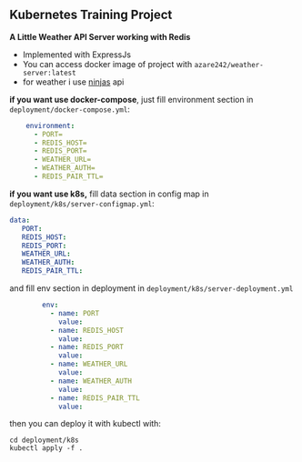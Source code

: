 ## Kubernetes Training Project

**A Little Weather API Server working with Redis**

 - Implemented with ExpressJs
 - You can access docker image of project with `azare242/weather-server:latest`
 - for weather i use [ninjas](https://api-ninjas.com/)  api

**if you want use docker-compose**, just fill environment section in `deployment/docker-compose.yml`:
```yaml
    environment:
      - PORT=
      - REDIS_HOST=
      - REDIS_PORT=
      - WEATHER_URL=
      - WEATHER_AUTH=
      - REDIS_PAIR_TTL=
```



**if you want use k8s,** fill data section in config map in `deployment/k8s/server-configmap.yml`:
```yaml
data:
   PORT:
   REDIS_HOST:
   REDIS_PORT:
   WEATHER_URL:
   WEATHER_AUTH:
   REDIS_PAIR_TTL:
```
and  fill env section in deployment in `deployment/k8s/server-deployment.yml`
```yaml
        env:
          - name: PORT
            value: 
          - name: REDIS_HOST
            value: 
          - name: REDIS_PORT
            value: 
          - name: WEATHER_URL
            value:
          - name: WEATHER_AUTH
            value: 
          - name: REDIS_PAIR_TTL
            value:
```
then you can deploy it with kubectl with:

    cd deployment/k8s
    kubectl apply -f .
